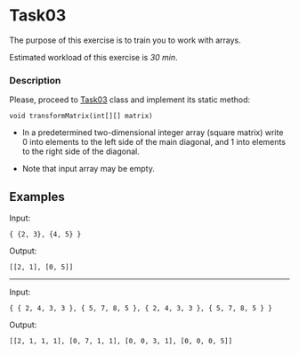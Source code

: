 # Task03

The purpose of this exercise is to train you to work with arrays.

Estimated workload of this exercise is *30 min*.

### Description

Please, proceed to [Task03](src/main/java/com/epam/rd/autotasks/task03/Task03.java) class
and implement its static method:

`void transformMatrix(int[][] matrix)`

* In a predetermined two-dimensional integer array (square matrix) write 0 into elements to the left side of the main diagonal, and 1 into elements to the right side of the diagonal.

* Note that input array may be empty.

## Examples

Input:

```
{ {2, 3}, {4, 5} }
```

Output:

```
[[2, 1], [0, 5]]
```

---

Input:

```
{ { 2, 4, 3, 3 }, { 5, 7, 8, 5 }, { 2, 4, 3, 3 }, { 5, 7, 8, 5 } }
```

Output:

```
[[2, 1, 1, 1], [0, 7, 1, 1], [0, 0, 3, 1], [0, 0, 0, 5]]
```
